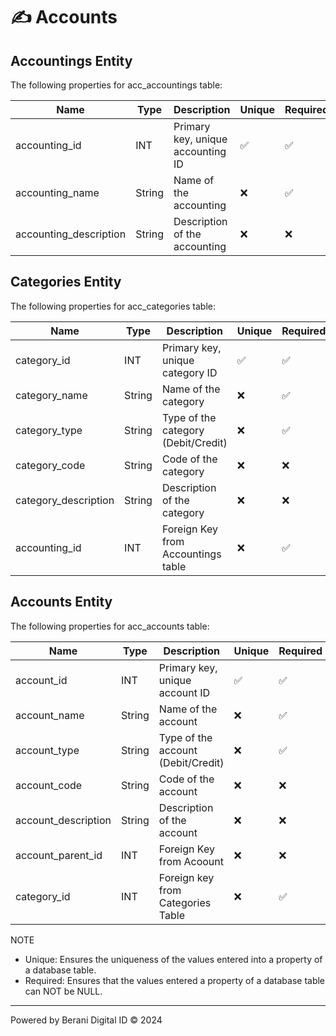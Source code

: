 # ✍️ Accounts

## Accountings Entity
The following properties for acc_accountings table:

| Name                      | Type      | Description                               | Unique | Required  |
|---------------------------|-----------|-------------------------------------------|--------|-----------|
| accounting_id             | INT       | Primary key, unique accounting ID         |   ✅   |    ✅    |
| accounting_name           | String    | Name of the accounting                    |   ❌   |    ✅    |
| accounting_description    | String    | Description of the accounting             |   ❌   |    ❌    |


## Categories Entity
The following properties for acc_categories table:

| Name                      | Type      | Description                               | Unique | Required  |
|---------------------------|-----------|-------------------------------------------|--------|-----------|
| category_id               | INT       | Primary key, unique category ID           |   ✅   |    ✅    |
| category_name             | String    | Name of the category                      |   ❌   |    ✅    |
| category_type             | String    | Type of the category (Debit/Credit)       |   ❌   |    ✅    |
| category_code             | String    | Code of the category                      |   ❌   |    ❌    |
| category_description      | String    | Description of the category               |   ❌   |    ❌    |
| accounting_id             | INT       | Foreign Key from Accountings table        |   ❌   |    ✅    |


## Accounts Entity
The following properties for acc_accounts table:

| Name                      | Type      | Description                                           | Unique | Required  |
|---------------------------|-----------|-------------------------------------------------------|--------|-----------|
| account_id                | INT       | Primary key, unique account ID                        |   ✅   |    ✅    |
| account_name              | String    | Name of the account                                   |   ❌   |    ✅    |
| account_type              | String    | Type of the account (Debit/Credit)                    |   ❌   |    ✅    |
| account_code              | String    | Code of the account                                   |   ❌   |    ❌    |
| account_description       | String    | Description of the account                            |   ❌   |    ❌    |
| account_parent_id         | INT       | Foreign Key from Acoount                              |   ❌   |    ❌    |
| category_id               | INT       | Foreign key from Categories Table                     |   ❌   |    ✅    |


NOTE
- Unique: Ensures the uniqueness of the values entered into a property of a database table.
- Required: Ensures that the values entered a property of a database table can NOT be NULL.

---
Powered by Berani Digital ID © 2024
